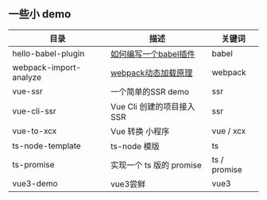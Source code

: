 ## 一些小 demo

| 目录  | 描述 | 关键词
| ---- | ----| ----|
| hello-babel-plugin | [如何编写一个babel插件](https://www.yuque.com/docs/share/604fd54e-d87e-4c0b-90ac-00e6b35c0a92) | babel
| webpack-import-analyze | [webpack动态加载原理](https://www.yuque.com/docs/share/9b9d3459-0455-4acb-9542-c3143d0cd767) | webpack
| vue-ssr | 一个简单的SSR demo | ssr
| vue-cli-ssr | Vue Cli 创建的项目接入 SSR | ssr
| vue-to-xcx | Vue 转换 小程序 | vue / xcx
| ts-node-template | ts-node 模版 | ts
| ts-promise | 实现一个 ts 版的 promise | ts / promise
| vue3-demo | vue3尝鲜 | vue3